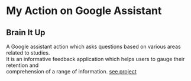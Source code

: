 # My Action on Google Assistant
## Brain It Up
A Google assistant action which asks questions based on various areas related to studies. <br/>
It is an informative feedback application which helps users to gauge their retention and <br/>
comprehension of a range of information.
[see project](https://assistant.google.com/services/a/uid/000000748b96f16b?hl=en-US)

